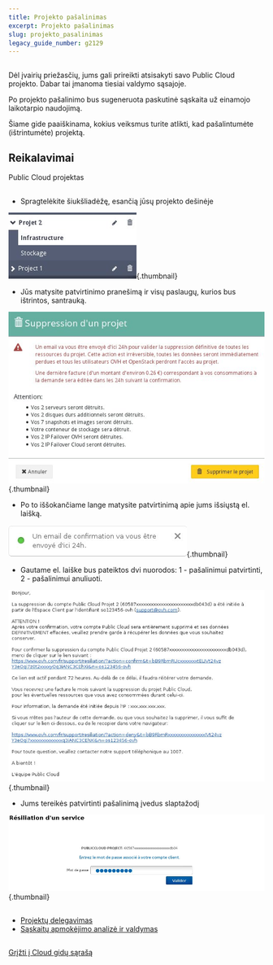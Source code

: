 ```yaml
---
title: Projekto pašalinimas
excerpt: Projekto pašalinimas
slug: projekto_pasalinimas
legacy_guide_number: g2129
---
```



## 
Dėl įvairių priežasčių, jums gali prireikti atsisakyti savo Public Cloud projekto. Dabar tai įmanoma tiesiai valdymo sąsajoje.

Po projekto pašalinimo bus sugeneruota paskutinė sąskaita už einamojo laikotarpio naudojimą.

Šiame gide paaiškinama, kokius veiksmus turite atlikti, kad pašalintumėte (ištrintumėte) projektą.


## Reikalavimai
Public Cloud projektas


## 

- Spragtelėkite šiukšliadėžę, esančią jūsų projekto dešinėje



![](images/img_3960.jpg){.thumbnail}

- Jūs matysite patvirtinimo pranešimą ir visų paslaugų, kurios bus ištrintos, santrauką.



![](images/img_3961.jpg){.thumbnail}

- Po to iššokančiame lange matysite patvirtinimą apie jums išsiųstą el. laišką.



![](images/img_3962.jpg){.thumbnail}

- Gautame el. laiške bus pateiktos dvi nuorodos: 1 - pašalinimui patvirtinti, 2 - pašalinimui anuliuoti.



![](images/img_3963.jpg){.thumbnail}

- Jums tereikės patvirtinti pašalinimą įvedus slaptažodį



![](images/img_3964.jpg){.thumbnail}


## 

- [Projektų delegavimas]({legacy}1914)
- [Sąskaitų apmokėjimo analizė ir valdymas]({legacy}2031)




## 
[Grįžti į Cloud gidų sąrašą]({legacy}1785)

